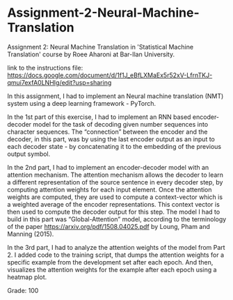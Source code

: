 # Assignment-2-Neural-Machine-Translation
Assignment 2: Neural Machine Translation in 'Statistical Machine Translation' course by Roee Aharoni at Bar-Ilan University.

link to the instructions file: https://docs.google.com/document/d/1f1J_eBfLXMaEx5r52xV-LfrnTKJ-qmui7exfA0LNHIg/edit?usp=sharing

In this assignment, I had to implement an Neural machine translation (NMT) system using a deep learning framework - PyTorch.

In the 1st part of this exercise, I had to implement an RNN based encoder-decoder model for the task of decoding given number sequences into character sequences.
The “connection” between the encoder and the decoder, in this part, was by using the last encoder output as an input to each decoder state - by concatenating it to the embedding of the previous output symbol.

In the 2nd part, I had to implement an encoder-decoder model with an attention mechanism. The attention mechanism allows the decoder to learn a different representation of the source sentence in every decoder step, by computing attention weights for each input element. Once the attention weights are computed, they are used to compute a context-vector which is a weighted average of the encoder representations. This context vector is then used to compute the decoder output for this step.
The model I had to build in this part was “Global-Attention” model, according to the terminology of the paper https://arxiv.org/pdf/1508.04025.pdf by Loung, Pham and Manning (2015).

In the 3rd part, I had to analyze the attention weights of the model from Part 2. I added code to the training script, that dumps the attention weights for a specific example from the development set after each epoch. And then, visualizes the attention weights for the example after each epoch using a heatmap plot.

Grade: 100
